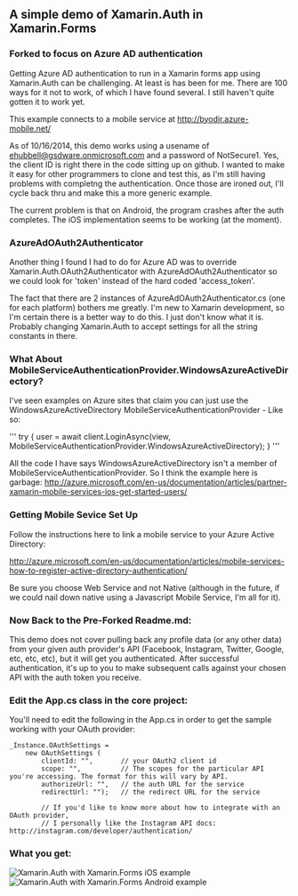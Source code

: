 ## A simple demo of Xamarin.Auth in Xamarin.Forms

### Forked to focus on Azure AD authentication

Getting Azure AD authentication to run in a Xamarin forms app using Xamarin.Auth can be challenging.  At least is has been for me.  There are 100 ways for it not to work, of which I have found several.  I still haven't quite gotten it to work yet.

This example connects to a mobile service at http://byodir.azure-mobile.net/

As of 10/16/2014, this demo works using a usename of ehubbell@gsdware.onmicrosoft.com and a password of NotSecure1.  Yes, the client ID is right there in the code sitting up on github.  I wanted to make it easy for other programmers to clone and test this, as I'm still having problems with completng the authentication.  Once those are ironed out, I'll cycle back thru and make this a more generic example.  

The current problem is that on Android, the program crashes after the auth completes.  The iOS implementation seems to be working (at the moment).  

### AzureAdOAuth2Authenticator

Another thing I found I had to do for Azure AD was to override Xamarin.Auth.OAuth2Authenticator with AzureAdOAuth2Authenticator so we could look for 'token' instead of the hard coded 'access_token'.  

The fact that there are 2 instances of AzureAdOAuth2Authenticator.cs (one for each platform) bothers me greatly.  I'm new to Xamarin development, so I'm certain there is a better way to do this.  I just don't know what it is.  Probably changing Xamarin.Auth to accept settings for all the string constants in there.

### What About MobileServiceAuthenticationProvider.WindowsAzureActiveDirectory?


I've seen examples on Azure sites that claim you can just use the WindowsAzureActiveDirectory MobileServiceAuthenticationProvider - Like so:

'''
try
  {
    user = await client.LoginAsync(view, MobileServiceAuthenticationProvider.WindowsAzureActiveDirectory);
  }
'''

All the code I have says WindowsAzureActiveDirectory isn't a member of MobileServiceAuthenticationProvider.  So I think the example here is garbage:
http://azure.microsoft.com/en-us/documentation/articles/partner-xamarin-mobile-services-ios-get-started-users/


### Getting Mobile Sevice Set Up

Follow the instructions here to link a mobile service to your Azure Active Directory:

http://azure.microsoft.com/en-us/documentation/articles/mobile-services-how-to-register-active-directory-authentication/

Be sure you choose Web Service and not Native (although in the future, if we could nail down native using a Javascript Mobile Service, I'm all for it).



### Now Back to the Pre-Forked Readme.md:


This demo does not cover pulling back any profile data (or any other data) from your given auth provider's API (Facebook, Instagram, Twitter, Google, etc, etc, etc), but it will get you authenticated. After successful authentication, it's up to you to make subsequent calls against your chosen API with the auth token you receive.

### Edit the App.cs class in the core project:
You'll need to edit the following in the App.cs in order to get the sample working with your OAuth provider:

    _Instance.OAuthSettings = 
        new OAuthSettings (
            clientId: "",       // your OAuth2 client id 
            scope: "",          // The scopes for the particular API you're accessing. The format for this will vary by API.
            authorizeUrl: "",   // the auth URL for the service
            redirectUrl: "");   // the redirect URL for the service
            
            // If you'd like to know more about how to integrate with an OAuth provider, 
            // I personally like the Instagram API docs: http://instagram.com/developer/authentication/

### What you get:

![Xamarin.Auth with Xamarin.Forms iOS example](http://www.joesauve.com/content/images/2014/Jun/XamarinAuthXamarinFormsExample-1.gif)
![Xamarin.Auth with Xamarin.Forms Android example](http://www.joesauve.com/content/images/2014/Jun/Xamarin-Auth_Xamarin-Forms_example_Android.gif)

